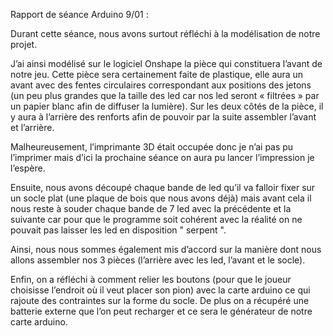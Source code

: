 Rapport de séance Arduino 9/01 : 

Durant cette séance, nous avons surtout réfléchi à la modélisation de notre projet.

J’ai ainsi modélisé sur le logiciel Onshape la pièce qui constituera l’avant de notre jeu. Cette pièce sera certainement faite de plastique, elle aura un avant avec des fentes circulaires correspondant aux positions des jetons (un peu plus grandes que la taille des led car nos led seront « filtrées » par un papier blanc afin de diffuser la lumière). 
Sur les deux côtés de la pièce, il y aura à l’arrière des renforts afin de pouvoir par la suite assembler l’avant et l’arrière.

Malheureusement, l’imprimante 3D était occupée donc je n’ai pas pu l’imprimer mais d’ici la prochaine séance on aura pu lancer l’impression je l’espère. 

Ensuite, nous avons découpé chaque bande de led qu’il va falloir fixer sur un socle plat (une plaque de bois que nous avons déjà) mais avant cela il nous reste à souder chaque bande de 7 led avec la précédente et la suivante car pour que le programme soit cohérent avec la réalité on ne pouvait pas laisser les led en disposition " serpent ". 

Ainsi, nous nous sommes également mis d’accord sur la manière dont nous allons assembler nos 3 pièces (l’arrière avec les led, l’avant et le socle). 

Enfin, on a réfléchi à comment relier les boutons (pour que le joueur choisisse l’endroit où il veut placer son pion) avec la carte arduino ce qui rajoute des contraintes sur la forme du socle.
De plus on a récupéré une batterie externe que l’on peut recharger et ce sera le générateur de notre carte arduino.

 
